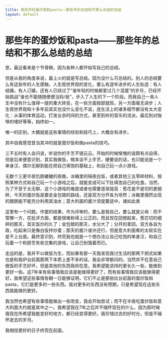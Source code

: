 ```yaml
---
title: 那些年的蛋炒饭和pasta——那些年的总结和不那么总结的总结
layout: default
---
```


# 那些年的蛋炒饭和pasta——那些年的总结和不那么总结的总结

恩，最近看来是个节骨眼，因为各种人都开始写自己的总结。

但是从我的角度来说，最上火的就是写总结。因为没什么可总结的。别人的总结要么有这些年的人生感触，人生观世界观的变化，要么有逐年进步的人生轨迹：有人结婚，有人订婚，还有人已经过了“谁年轻的时候都爱过几个混蛋”的岁月，已经开始挑战“谁也不能随随便便当妈/爸”，步入了人生的下一个阶段。而我自己一来人生中没有什么值得一提的重大转变，在一些方面按部就班，另一方面毫无进步；人生观世界观和十多年前其实也没什么变化不说，连生活上的诸多细节都没有太大变化：从事的体育运动，打发业余时间的方式，甚至到听的音乐的流派，最后到对咖啡的嗜好等等，始终如一。

唯一的区别，大概就是这些事情的经验和技巧上，大概会有进步。

其中自我感觉首当其冲的就是蛋炒饭和做pasta的技巧。

三不五时有人会问说，听说你的手艺不错云云。开始的时候惭愧的说颇有点自得，但是后来便意识到，其实我做饭，根本谈不上手艺，硬要说的话，也只能说是一个单身汉，偶尔无聊到能在把自己填饱的基础上，和自己玩一点小游戏。

无数个三更半夜饥肠辘辘的夜晚，冰箱里的隔夜白饭，或者其他三五零碎材料，按照某种方式和自己玩一个小游戏之后，就能变成可以下肚填饱自己的吃食。当然，为了不至于太无聊，这个小游戏的难度或者也需要逐渐提高：葱花是不是切的更细碎，今天的蛋炒饭是要走金包银的路线，还是双方分开各为坦然；冰箱里偶然出现的腊肠能不能充分利用其油水；意大利面的酱汁浓度要适中，诸如此类

这里有一个问题。作罢的结果，作为评审的，要么是我自己，要么就是父母：而不管哪一方，在批评方面，都是很难称得上公正的。而且现在回想起来，葱花切的细碎的那天，其实饭炒的久了；金包银的那天，水分大了；分开的拿回，双方各自为政，吃起来只是像白饭拌炒蛋；那天的酱汁或许还行，但是意大利面煮的太软实在是不上台面。最终意识到，终究我也就是一个想办法让自己吃饱的单身汉，和自己玩着一个和厨艺有些交集的游戏，让自己别饿着而已。

走运的是，我并不以做饭为生，而如果有那一天我发现我讨生活的那两下把式如果也是和我炉台前面那两下本质上差不多的话，我会非常郁闷的。当然并不在意自己做饭的手艺好坏，但是其他的东西我却在意。我希望能坚持的更长久一些，能做到更好一些。这7年来有些事情我应该是能做得更好了，而有些事情我应该能做得更好。我希望这些事情有朝一日能够证明，它们不止是那些灶台前面的蛋炒饭和pasta，它们是更多的一些东西。我对更多的东西没有预期，只是希望现在这些东西我能做的更好。

我当然也希望有些事情能做出一些改变，我会开始尝试；而不在半夜吃蛋炒饭和意大利面大约就是其中之一。我希望我在7年之后并不缅怀现在的什么，因为那时候我现在所希望我能变好的地方，都已经变得更好。我珍惜过去的好时光，但是不缅怀逝去的岁月。

我相信更好的日子终究在前面。